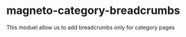 magneto-category-breadcrumbs
============================

This moduel allow us to add breadcrumbs only for category pages
